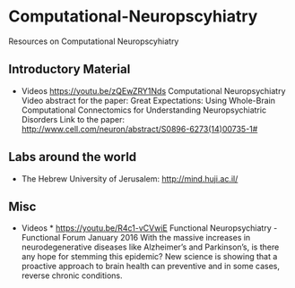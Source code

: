 # Computational-Neuropscyhiatry
Resources on Computational Neuropscyhiatry


Introductory Material
--------------------

  * Videos
    https://youtu.be/zQEwZRY1Nds
    Computational Neuropsychiatry
    Video abstract for the paper: Great Expectations: Using Whole-Brain Computational Connectomics for Understanding Neuropsychiatric Disorders
    Link to the paper: http://www.cell.com/neuron/abstract/S0896-6273(14)00735-1#

Labs around the world
--------------------

* The Hebrew University of Jerusalem: http://mind.huji.ac.il/


Misc
----

  * Videos
        * https://youtu.be/R4c1-vCVwiE
          Functional Neuropsychiatry - Functional Forum January 2016
          With the massive increases in neurodegenerative diseases like Alzheimer’s and Parkinson’s, is there any hope for stemming this epidemic?
          New science is showing that a proactive approach to brain health can preventive and in some cases, reverse chronic conditions.


